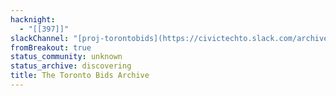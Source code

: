 ```yaml
---
hacknight:
  - "[[397]]"
slackChannel: "[proj-torontobids](https://civictechto.slack.com/archives/C04C6FPJDD4)"
fromBreakout: true
status_community: unknown
status_archive: discovering
title: The Toronto Bids Archive
---
```

